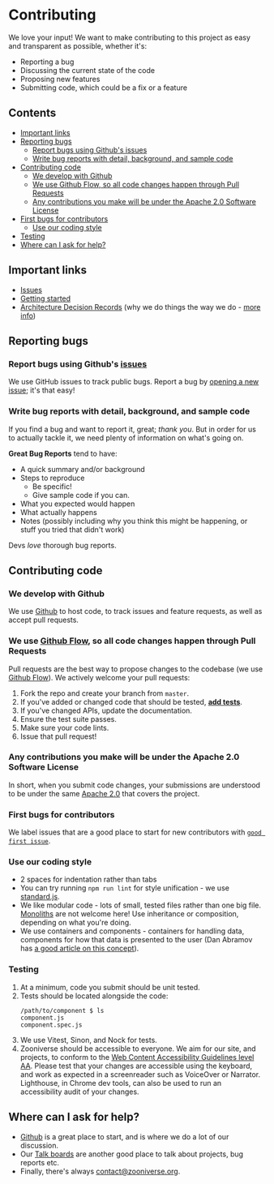 # Contributing

We love your input! We want to make contributing to this project as easy and transparent as possible, whether it's:

- Reporting a bug
- Discussing the current state of the code
- Proposing new features
- Submitting code, which could be a fix or a feature

<!-- START doctoc generated TOC please keep comment here to allow auto update -->
<!-- DON'T EDIT THIS SECTION, INSTEAD RE-RUN doctoc TO UPDATE -->
## Contents

- [Important links](#important-links)
- [Reporting bugs](#reporting-bugs)
  - [Report bugs using Github's issues](#report-bugs-using-githubs-issues)
  - [Write bug reports with detail, background, and sample code](#write-bug-reports-with-detail-background-and-sample-code)
- [Contributing code](#contributing-code)
  - [We develop with Github](#we-develop-with-github)
  - [We use Github Flow, so all code changes happen through Pull Requests](#we-use-github-flow-so-all-code-changes-happen-through-pull-requests)
  - [Any contributions you make will be under the Apache 2.0 Software License](#any-contributions-you-make-will-be-under-the-apache-20-software-license)
- [First bugs for contributors](#first-bugs-for-contributors)
  - [Use our coding style](#use-our-coding-style)
- [Testing](#testing)
- [Where can I ask for help?](#where-can-i-ask-for-help)

<!-- END doctoc generated TOC please keep comment here to allow auto update -->

## Important links

- [Issues](https://github.com/zooniverse/front-end-monorepo/issues)
- [Getting started](https://github.com/zooniverse/front-end-monorepo#getting-started)
- [Architecture Decision Records](https://github.com/zooniverse/front-end-monorepo/tree/master/docs/arch) (why we do things the way we do - [more info](http://thinkrelevance.com/blog/2011/11/15/documenting-architecture-decisions))

## Reporting bugs

### Report bugs using Github's [issues](https://github.com/zooniverse/front-end-monorepo/issues)

We use GitHub issues to track public bugs. Report a bug by [opening a new issue](https://github.com/zooniverse/front-end-monorepo/issues/new); it's that easy!

### Write bug reports with detail, background, and sample code

If you find a bug and want to report it, great; _thank you_. But in order for us to actually tackle it, we need plenty of information on what's going on.

**Great Bug Reports** tend to have:

- A quick summary and/or background
- Steps to reproduce
  - Be specific!
  - Give sample code if you can.
- What you expected would happen
- What actually happens
- Notes (possibly including why you think this might be happening, or stuff you tried that didn't work)

Devs *love* thorough bug reports.

## Contributing code

### We develop with Github
We use [Github](https://github.com/) to host code, to track issues and feature requests, as well as accept pull requests.

### We use [Github Flow](https://guides.github.com/introduction/flow/index.html), so all code changes happen through Pull Requests

Pull requests are the best way to propose changes to the codebase (we use [Github Flow](https://guides.github.com/introduction/flow/index.html)). We actively welcome your pull requests:

1. Fork the repo and create your branch from `master`.
2. If you've added or changed code that should be tested, [**add tests**](#testing).
3. If you've changed APIs, update the documentation.
4. Ensure the test suite passes.
5. Make sure your code lints.
6. Issue that pull request!

### Any contributions you make will be under the Apache 2.0 Software License

In short, when you submit code changes, your submissions are understood to be under the same [Apache 2.0](https://choosealicense.com/licenses/apache-2.0/) that covers the project.

### First bugs for contributors

We label issues that are a good place to start for new contributors with [`good first issue`](https://github.com/zooniverse/front-end-monorepo/issues?q=is%3Aopen+is%3Aissue+label%3A%22good+first+issue%22).

### Use our coding style

* 2 spaces for indentation rather than tabs
* You can try running `npm run lint` for style unification - we use [standard.js](https://standardjs.com/).
* We like modular code - lots of small, tested files rather than one big file. [Monoliths](https://github.com/zooniverse/Panoptes-Front-End) are not welcome here! Use inheritance or composition, depending on what you're doing.
* We use containers and components - containers for handling data, components for how that data is presented to the user (Dan Abramov has [a good article on this concept](https://medium.com/@dan_abramov/smart-and-dumb-components-7ca2f9a7c7d0)).

### Testing

1. At a minimum, code you submit should be unit tested.
2. Tests should be located alongside the code:
    ```
    /path/to/component $ ls
    component.js
    component.spec.js
    ```
3. We use Vitest, Sinon, and Nock for tests.
4. Zooniverse should be accessible to everyone. We aim for our site, and projects, to conform to the [Web Content Accessibility Guidelines level AA](https://webaim.org/standards/wcag/checklist). Please test that your changes are accessible using the keyboard, and work as expected in a screenreader such as VoiceOver or Narrator. Lighthouse, in Chrome dev tools, can also be used to run an accessibility audit of your changes.

## Where can I ask for help?

- [Github](https://github.com/zooniverse/front-end-monorepo/issues) is a great place to start, and is where we do a lot of our discussion.
- Our [Talk boards](https://www.zooniverse.org/talk) are another good place to talk about projects, bug reports etc.
- Finally, there's always [contact@zooniverse.org](mailto:contact@zooniverse.org).
